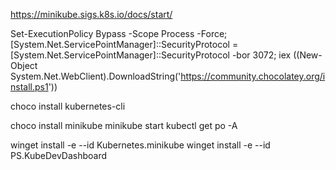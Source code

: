 https://minikube.sigs.k8s.io/docs/start/

Set-ExecutionPolicy Bypass -Scope Process -Force; [System.Net.ServicePointManager]::SecurityProtocol = [System.Net.ServicePointManager]::SecurityProtocol -bor 3072; iex ((New-Object System.Net.WebClient).DownloadString('https://community.chocolatey.org/install.ps1'))

choco install kubernetes-cli

choco install minikube
minikube start
kubectl get po -A


winget install -e --id Kubernetes.minikube
winget install -e --id PS.KubeDevDashboard
